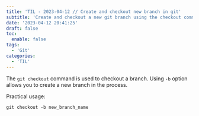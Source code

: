 ```yaml
---
title: 'TIL - 2023-04-12 // Create and checkout new branch in git'
subtitle: 'Create and checkout a new git branch using the checkout command and -b option'
date: '2023-04-12 20:41:25'
draft: false
toc:
  enable: false
tags: 
  - 'Git'
categories: 
  - 'TIL'
---
```


The `git checkout` command is used to checkout a branch. Using `-b` option allows you to create a new branch in the process.

Practical usage:

```git
git checkout -b new_branch_name
```
